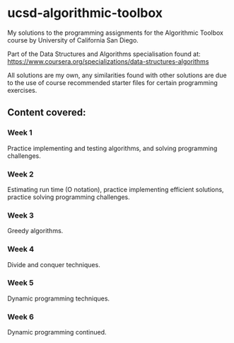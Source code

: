 # ucsd-algorithmic-toolbox
My solutions to the programming assignments for the Algorithmic Toolbox course by University of California San Diego.

Part of the Data Structures and Algorithms specialisation found at: 
https://www.coursera.org/specializations/data-structures-algorithms 

All solutions are my own, any similarities found with other solutions are due to the use of course recommended starter files for certain programming exercises.

## Content covered:

### Week 1
Practice implementing and testing algorithms, and solving programming challenges.

### Week 2
Estimating run time (O notation), practice implementing efficient solutions, practice solving programming challenges.

### Week 3
Greedy algorithms.

### Week 4
Divide and conquer techniques.

### Week 5
Dynamic programming techniques.

### Week 6
Dynamic programming continued.
